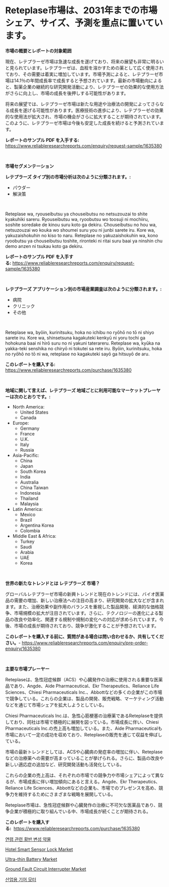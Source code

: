 <p><h1>Reteplase市場は、2031年までの市場シェア、サイズ、予測を重点に置いています。</h1></p><p><strong>市場の概要とレポートの対象範囲</strong></p>
<p><p>現在、レテプラーゼ市場は急速な成長を遂げており、将来の展望も非常に明るいと見られています。レテプラーゼは、血栓を溶かすための薬として広く使用されており、その需要は着実に増加しています。市場予測によると、レテプラーゼ市場は14.1％の年間成長率で成長すると予想されています。最新の市場動向によると、製薬企業の継続的な研究開発活動により、レテプラーゼの効果的な使用方法がさらに向上し、市場の成長を後押しする可能性があります。</p><p>将来の展望では、レテプラーゼ市場は新たな用途や治療法の開発によってさらなる成長を遂げる可能性があります。医療技術の進歩により、レテプラーゼの効果的な使用法が拡大され、市場の機会がさらに拡大することが期待されています。このように、レテプラーゼ市場は今後も安定した成長を続けると予測されています。</p></p>
<p><strong>レポートのサンプル PDF を入手する:</strong> <a href="https://www.reliableresearchreports.com/enquiry/request-sample/1635380">https://www.reliableresearchreports.com/enquiry/request-sample/1635380</a></p>
<p>&nbsp;</p>
<p><strong>市場セグメンテーション</strong></p>
<p><strong>レテプラーズ タイプ別の市場分析は次のように分類されます。:</strong></p>
<p><ul><li>パウダー</li><li>解決策</li></ul></p>
<p>&nbsp;</p>
<p><p>Reteplase wa, ryouseibutsu ya chouseibutsu no netsuzouzai to shite kyakuhiki sareru. Ryouseibutsu wa, ryoobutsu wo toosuji ni mochiiru, soshite soredake de kinou suru koto ga dekiru. Chouseibutsu no hou wa, netsuzouzai wo kouka wo shoumei suru you ni junbi sarete iru. Kore wa, yakuzaishokuhin no kiso to naru. Reteplase no yakuzaishokuhin wa, kono ryoobutsu ya chouseibutsu toshite, rironteki ni ritai suru baai ya ninshin chu demo anzen ni tsukau koto ga dekiru.</p></p>
<p><strong>レポートのサンプル PDF を入手する:</strong>&nbsp;<a href="https://www.reliableresearchreports.com/enquiry/request-sample/1635380">https://www.reliableresearchreports.com/enquiry/request-sample/1635380</a></p>
<p>&nbsp;</p>
<p><strong> レテプラーズ アプリケーション別の市場産業調査は次のように分類されます。:</strong></p>
<p><ul><li>病院</li><li>クリニック</li><li>その他</li></ul></p>
<p>&nbsp;</p>
<p><p>Reteplase wa, byōin, kurinitsuku, hoka no ichibu no ryōhō no tō ni shiyo sarete iru. Kore wa, shinsetsuna kagakuteki kenkyū ni yoru tochi ga hohokuna baai ni hirō suru no ni yakuni taterareru. Reteplase wa, kyūka na yakka-teki senshika no chiryō ni tokutei sa rete iru. Byōin, kurinitsuku, hoka no ryōhō no tō ni wa, reteplase no kagakuteki sayō ga hitsuyō de aru.</p></p>
<p><strong>このレポートを購入する:</strong>&nbsp; <a href="https://www.reliableresearchreports.com/purchase/1635380">https://www.reliableresearchreports.com/purchase/1635380</a></p>
<p>&nbsp;</p>
<p><strong>地域に関して言えば、レテプラーズ 地域ごとに利用可能なマーケットプレーヤーは次のとおりです。:</strong></p>
<p><ul>
    <li>
        North America:
        <ul>
            <li>United States</li>
            <li>Canada</li>
        </ul>
    </li>
    <li>
        Europe:
        <ul>
            <li>Germany</li>
            <li>France</li>
            <li>U.K.</li>
            <li>Italy</li>
            <li>Russia</li>
        </ul>
    </li>
    <li>
        Asia-Pacific:
        <ul>
            <li>China</li>
            <li>Japan</li>
            <li>South Korea</li>
            <li>India</li>
            <li>Australia</li>
            <li>China Taiwan</li>
            <li>Indonesia</li>
            <li>Thailand</li>
            <li>Malaysia</li>
        </ul>
    </li>
    <li>
        Latin America:
        <ul>
            <li>Mexico</li>
            <li>Brazil</li>
            <li>Argentina Korea</li>
            <li>Colombia</li>
        </ul>
    </li>
    <li>
        Middle East & Africa:
        <ul>
            <li>Turkey</li>
            <li>Saudi</li>
            <li>Arabia</li>
            <li>UAE</li>
            <li>Korea</li>
        </ul>
    </li>
    </ul></p>
<p>&nbsp;</p>
<p><strong>世界の新たなトレンドとは レテプラーズ 市場？</strong></p>
<p><p>グローバルレテプラーゼ市場の新興トレンドと現在のトレンドには、バイオ医薬品の需要の増加、新しい治療法への注目の高まり、研究開発の拡大などが含まれます。また、治療効果や副作用のバランスを重視した製品開発、経済的な価格競争、市場規模の拡大が注目されています。さらに、テクノロジーの進化による製品の改良や効率化、関連する規制や規制の変化への対応が求められています。今後、市場の成長が期待されており、競争が激化することが予想されています。</p></p>
<p><strong>このレポートを購入する前に、質問がある場合は問い合わせるか、共有してください。</strong>- <a href="https://www.reliableresearchreports.com/enquiry/pre-order-enquiry/1635380">https://www.reliableresearchreports.com/enquiry/pre-order-enquiry/1635380</a></p>
<p>&nbsp;</p>
<p><strong>主要な市場プレーヤー</strong></p>
<p><p>Reteplaseは、急性冠症候群（ACS）や心臓発作の治療に使用される重要な医薬品であり、Angde、Aide Pharmaceutical、Ekr Therapeutics、Reliance Life Sciences、Chiesi Pharmaceuticals Inc.、Abbottなどの多くの企業がこの市場で競争している。これらの企業は、製品の開発、販売戦略、マーケティング活動などを通じて市場シェアを拡大しようとしている。</p><p>Chiesi Pharmaceuticals Inc.は、急性心筋梗塞の治療薬であるReteplaseを提供しており、同社は市場で積極的に展開を図っている。市場成長に伴い、Chiesi Pharmaceuticals Inc.の売上高も増加している。また、Aide Pharmaceuticalも市場において一定の成功を収めており、Reteplaseの販売を通じて収益を伸ばしている。</p><p>市場の最新トレンドとしては、ACSや心臓病の発症率の増加に伴い、Reteplaseなどの治療薬への需要が高まっていることが挙げられる。さらに、製品の改良や新しい適応症の追加など、研究開発活動も活発化している。</p><p>これらの企業の売上高は、それぞれの市場での競争力や市場シェアによって異なるが、市場成長に伴い増加傾向にあると言える。Angde、Ekr Therapeutics、Reliance Life Sciences、Abbottなどの企業も、市場でのプレゼンスを高め、競争力を維持するためにさまざまな戦略を展開している。</p><p>Reteplase市場は、急性冠症候群や心臓発作の治療に不可欠な医薬品であり、競争企業が積極的に取り組んでいる中、市場成長が続くことが期待される。</p></p>
<p><strong>このレポートを購入する:</strong>&nbsp;&nbsp;<a href="https://www.reliableresearchreports.com/purchase/1635380">https://www.reliableresearchreports.com/purchase/1635380</a></p>
<p><p><a href="https://github.com/PhilToryphy7876567/Market-Research-Report-List-1/blob/main/24832045856.md">연령 관련 황반 변성 약물</a></p><p><a href="https://github.com/Alonsoolds3wq1d81czn8rbol/Market-Research-Report-List-1/blob/main/hotel-smart-sensor-lock-market.md">Hotel Smart Sensor Lock Market</a></p><p><a href="https://natural-crush-b99.notion.site/Ultra-thin-Battery-Market-Research-Report-Unlocks-Analysis-on-the-Market-Financial-Status-Market-Si-df148ec3df32461cbf7b7d8b00f4f1f0">Ultra-thin Battery Market</a></p><p><a href="https://view.publitas.com/reportprime-1/ground-fault-circuit-interrupter-market-furnish-information-about-market-size-market-share-market-dynamics-and-projections-spanning-from-2024-to-2031/">Ground Fault Circuit Interrupter Market</a></p><p><a href="https://github.com/hzumrdvas204296/Market-Research-Report-List-1/blob/main/82085855855.md">산업용 기어 모터</a></p></p>